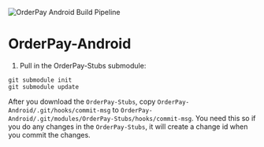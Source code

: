 ![OrderPay Android Build Pipeline](https://github.com/Checkfer-Limited/OrderPay-Android/workflows/OrderPay%20Android%20Build%20Pipeline/badge.svg)

# OrderPay-Android

1. Pull in the OrderPay-Stubs submodule:

```
git submodule init
git submodule update
```

After you download the `OrderPay-Stubs`, copy `OrderPay-Android/.git/hooks/commit-msg`
to  `OrderPay-Android/.git/modules/OrderPay-Stubs/hooks/commit-msg`.
You need this so if you do any changes in the `OrderPay-Stubs`, it will create a change id when you commit the changes.
